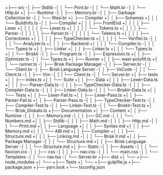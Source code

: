 +├── src
-│   ├── Stdlib
-│   │   └── Print.br
-│   │   └── Math.br
-│   │   └── Http.br
+│   ├── Runtime
-│   │   ├── Memory.br
-│   │   ├── Garbage Collection.br
-│   │   └── Wasi.br
+│   ├── Compiler
+│   │   ├── Schemas
+│   │   │   └── BuildInfo.ts
-│   │   ├── Compiler
+│   │   │   ├── FrontEnd
+│   │   │   │   ├── Lexer
+│   │   │   │   │   ├── Lexer.ts
+│   │   │   │   │   └── Tokens.ts
+│   │   │   │   ├── Parser
-│   │   │   │   │   ├── Parser.ts
-│   │   │   │   │   └── Tokens.ts
+│   │   │   │   ├── Correctness
+│   │   │   │   │   ├── TypeChecker.ts
+│   │   │   │   │   └── Verifier.ts
-│   │   │   │   └── Analyzer.ts
+│   │   │   ├── Backend
+│   │   │   │   └── Compiler.ts
-│   │   │   └── Types.ts
+│   │   ├── Linker
+│   │   │   ├── Linker.ts
+│   │   │   └── Types.ts
+│   │   └── BriskIr
-│   │       ├── Program.ts
-│   │       ├── Expression.ts
+│   │       ├── Optimizer.ts
-│   │       └── Types.ts
+│   ├── Runner
+│   │   ├── wasi-polyfill.ts
+│   │   └── runner.ts
-│   ├── Brisk Package Manager
-│   │   ├── Server.br
-│   │   └── Client.br
-│   ├── Brisk Language Server
-│   │   ├── VsCode
-│   │   │   └── Client.ts
-│   │   ├── Vim
-│   │   |   └── Client.ts
-│   │   └── Server.br
+│   ├── tests
+│   │   ├── index.ts
+│   │   └── Suite
+│   │       ├── Data
+│   │       │   ├── Lexer-Data.ts
+│   │       │   ├── Parser-Data.ts
-│   │       │   ├── TypeChecker-Data.ts
-│   │       │   ├── Compiler-Data.ts
-│   │       │   ├── Linker-Data.ts
-│   │       │   └── BriskIr-Data.ts
+│   │       └── Tests
+│   │           ├── Lexer-Fail.ts
+│   │           ├── Lexer-Pass.ts
+│   │           ├── Parser-Fail.ts
+│   │           ├── Parser-Pass.ts
-│   │           ├── TypeChecker-Test.ts
-│   │           ├── Compiler-Test.ts
-│   │           ├── Linker-Test.ts
-│   │           └── BriskIr-Test.ts
+│   └── Brisk_Globals.ts
+├── Documentation
+│   ├── Content
+│   │   ├── Runtime
-│   │   │   ├── Memory.md
-│   │   │   ├── GC.md
-│   │   │   └── Numbers.md
+│   │   ├── Stdlib
-│   │   │   ├── Math.md
-│   │   │   ├── Http.md
-│   │   │   └── Print.md
+│   │   ├── Language
+│   │   │   ├── Syntax.md
+│   │   │   ├── Memory.md
+│   │   │   └── ABI.md
+│   │   ├── Compiler
+│   │   │   ├── Structure.md
+│   │   │   ├── Linking.md
-│   │   │   └── Brisk Ir.md
+│   │   ├── Package Manager
-│   │   │   └── Structure.md
+│   │   ├── Brisk Language Server
-│   │   │   └── Structure.md
+│   ├── Static
-│   │   ├── Assets
-│   │   │   └── favicon.ico
-│   │   ├── css
-│   │   │   ├── nav.css
-│   │   │   └── main.css
-│   │   └── Templates
-│   │       └── nav.tsx
-│   └── Server.br
+├── dist
+│   └── 
+├── node_modules
+│   └── 
+├── Tests
+│   └── 
+├── gulpfile.js
+├── package.json
+├── yarn.lock
+└── tsconfig.json